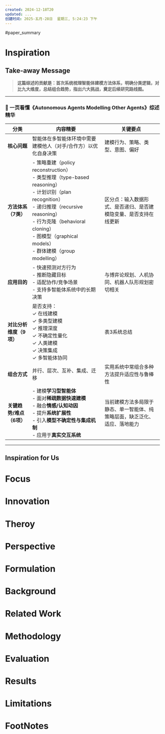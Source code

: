 ```yaml
---
created: 2024-12-18T20
updated: ...
创建时间: 2025-五月-28日  星期三, 5:24:23 下午
---
```

#paper_summary 

# Inspiration
## Take-away Message

> **这篇综述的贡献是：首次系统梳理智能体建模方法体系，明确分类逻辑，对比九大维度，总结组合趋势，指出六大挑战，奠定后续研究路线图。**


---

### 🧠 一页看懂《Autonomous Agents Modelling Other Agents》综述精华

| 分类              | 内容精要                                                                                                                                                                                                         | 关键要点                                  |
| --------------- | ------------------------------------------------------------------------------------------------------------------------------------------------------------------------------------------------------------ | ------------------------------------- |
| **核心问题**        | 智能体在多智能体环境中需要建模他人（对手/合作方）以优化自身决策                                                                                                                                                                             | 建模行为、策略、类型、意图、偏好                      |
| **方法体系（7类）**    | - 策略重建（policy reconstruction）<br>- 类型推理（type-based reasoning）<br>- 计划识别（plan recognition）<br>- 递归推理（recursive reasoning）<br>- 行为克隆（behavioral cloning）<br>- 图模型（graphical models）<br>- 群体建模（group modelling） | 区分点：输入数据形式、是否递归、是否建模隐变量、是否支持在线更新      |
| **应用目的**        | - 快速预测对方行为<br>- 推断隐藏目标<br>- 适配协作/竞争场景<br>- 支持多智能体系统中的长期决策                                                                                                                                                    | 与博弈论规划、人机协同、机器人队形规划密切相关               |
| **对比分析维度（9项）**  | 是否支持：<br>✓ 在线建模<br>✓ 多类型建模<br>✓ 推理深度<br>✓ 不确定性量化<br>✓ 人类建模<br>✓ 决策集成<br>✓ 多智能体协同                                                                                                                             | 表3系统总结                                |
| **组合方式**        | 并行、层次、互补、集成、迁移                                                                                                                                                                                               | 实用系统中常组合多种方法提升适应性与鲁棒性                 |
| **关键趋势/难点（6项）** | - 建模**学习型智能体**<br>- 面对**稀疏数据快速建模**<br>- 融合**情感/认知动因**<br>- 提升**系统扩展性**<br>- 引入**模型不确定性与集成机制**<br>- 应用于**真实交互系统**                                                                                             | 当前建模方法多局限于静态、单一智能体、纯策略层面，缺乏泛化、适应、落地能力 |

---

## Inspiration for Us
# Focus
# Innovation
# Theroy
# Perspective
# Formulation
# Background
# Related Work
# Methodology
# Evaluation
# Results
# Limitations
# FootNotes
